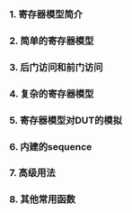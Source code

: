 ### 1. 寄存器模型简介
### 2. 简单的寄存器模型
### 3. 后门访问和前门访问
### 4. 复杂的寄存器模型
### 5. 寄存器模型对DUT的模拟
### 6. 内建的sequence
### 7. 高级用法
### 8. 其他常用函数
